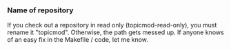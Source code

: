 ### Name of repository ###

If you check out a repository in read only (topicmod-read-only), you must rename it "topicmod".  Otherwise, the path gets messed up.  If anyone knows of an easy fix in the Makefile / code, let me know.